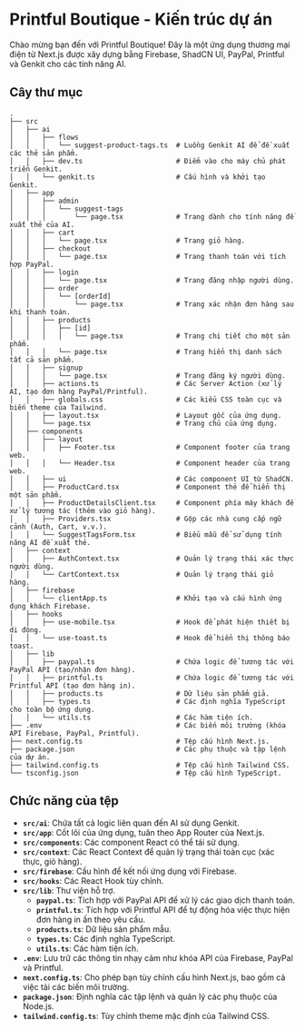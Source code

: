# Printful Boutique - Kiến trúc dự án

Chào mừng bạn đến với Printful Boutique! Đây là một ứng dụng thương mại điện tử Next.js được xây dựng bằng Firebase, ShadCN UI, PayPal, Printful và Genkit cho các tính năng AI.

## Cây thư mục

```
.
├── src
│   ├── ai
│   │   ├── flows
│   │   │   └── suggest-product-tags.ts  # Luồng Genkit AI để đề xuất các thẻ sản phẩm.
│   │   ├── dev.ts                       # Điểm vào cho máy chủ phát triển Genkit.
│   │   └── genkit.ts                    # Cấu hình và khởi tạo Genkit.
│   ├── app
│   │   ├── admin
│   │   │   └── suggest-tags
│   │   │       └── page.tsx             # Trang dành cho tính năng đề xuất thẻ của AI.
│   │   ├── cart
│   │   │   └── page.tsx                 # Trang giỏ hàng.
│   │   ├── checkout
│   │   │   └── page.tsx                 # Trang thanh toán với tích hợp PayPal.
│   │   ├── login
│   │   │   └── page.tsx                 # Trang đăng nhập người dùng.
│   │   ├── order
│   │   │   └── [orderId]
│   │   │       └── page.tsx             # Trang xác nhận đơn hàng sau khi thanh toán.
│   │   ├── products
│   │   │   ├── [id]
│   │   │   │   └── page.tsx             # Trang chi tiết cho một sản phẩm.
│   │   │   └── page.tsx                 # Trang hiển thị danh sách tất cả sản phẩm.
│   │   ├── signup
│   │   │   └── page.tsx                 # Trang đăng ký người dùng.
│   │   ├── actions.ts                   # Các Server Action (xử lý AI, tạo đơn hàng PayPal/Printful).
│   │   ├── globals.css                  # Các kiểu CSS toàn cục và biến theme của Tailwind.
│   │   ├── layout.tsx                   # Layout gốc của ứng dụng.
│   │   └── page.tsx                     # Trang chủ của ứng dụng.
│   ├── components
│   │   ├── layout
│   │   │   ├── Footer.tsx               # Component footer của trang web.
│   │   │   └── Header.tsx               # Component header của trang web.
│   │   ├── ui                           # Các component UI từ ShadCN.
│   │   ├── ProductCard.tsx              # Component thẻ để hiển thị một sản phẩm.
│   │   ├── ProductDetailsClient.tsx     # Component phía máy khách để xử lý tương tác (thêm vào giỏ hàng).
│   │   ├── Providers.tsx                # Gộp các nhà cung cấp ngữ cảnh (Auth, Cart, v.v.).
│   │   └── SuggestTagsForm.tsx          # Biểu mẫu để sử dụng tính năng AI đề xuất thẻ.
│   ├── context
│   │   ├── AuthContext.tsx              # Quản lý trạng thái xác thực người dùng.
│   │   └── CartContext.tsx              # Quản lý trạng thái giỏ hàng.
│   ├── firebase
│   │   └── clientApp.ts                 # Khởi tạo và cấu hình ứng dụng khách Firebase.
│   ├── hooks
│   │   ├── use-mobile.tsx               # Hook để phát hiện thiết bị di động.
│   │   └── use-toast.ts                 # Hook để hiển thị thông báo toast.
│   ├── lib
│   │   ├── paypal.ts                    # Chứa logic để tương tác với PayPal API (tạo/nhận đơn hàng).
│   │   ├── printful.ts                  # Chứa logic để tương tác với Printful API (tạo đơn hàng in).
│   │   ├── products.ts                  # Dữ liệu sản phẩm giả.
│   │   ├── types.ts                     # Các định nghĩa TypeScript cho toàn bộ ứng dụng.
│   │   └── utils.ts                     # Các hàm tiện ích.
├── .env                                 # Các biến môi trường (khóa API Firebase, PayPal, Printful).
├── next.config.ts                       # Tệp cấu hình Next.js.
├── package.json                         # Các phụ thuộc và tập lệnh của dự án.
├── tailwind.config.ts                   # Tệp cấu hình Tailwind CSS.
└── tsconfig.json                        # Tệp cấu hình TypeScript.
```

## Chức năng của tệp

- **`src/ai`**: Chứa tất cả logic liên quan đến AI sử dụng Genkit.
- **`src/app`**: Cốt lõi của ứng dụng, tuân theo App Router của Next.js.
- **`src/components`**: Các component React có thể tái sử dụng.
- **`src/context`**: Các React Context để quản lý trạng thái toàn cục (xác thực, giỏ hàng).
- **`src/firebase`**: Cấu hình để kết nối ứng dụng với Firebase.
- **`src/hooks`**: Các React Hook tùy chỉnh.
- **`src/lib`**: Thư viện hỗ trợ.
    - **`paypal.ts`**: Tích hợp với PayPal API để xử lý các giao dịch thanh toán.
    - **`printful.ts`**: Tích hợp với Printful API để tự động hóa việc thực hiện đơn hàng in ấn theo yêu cầu.
    - **`products.ts`**: Dữ liệu sản phẩm mẫu.
    - **`types.ts`**: Các định nghĩa TypeScript.
    - **`utils.ts`**: Các hàm tiện ích.
- **`.env`**: Lưu trữ các thông tin nhạy cảm như khóa API của Firebase, PayPal và Printful.
- **`next.config.ts`**: Cho phép bạn tùy chỉnh cấu hình Next.js, bao gồm cả việc tải các biến môi trường.
- **`package.json`**: Định nghĩa các tập lệnh và quản lý các phụ thuộc của Node.js.
- **`tailwind.config.ts`**: Tùy chỉnh theme mặc định của Tailwind CSS.
```